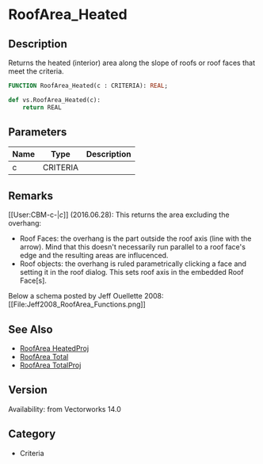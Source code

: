 # RoofArea_Heated

## Description
Returns the heated (interior) area along the slope of roofs or roof faces  that meet the criteria.

```pascal
FUNCTION RoofArea_Heated(c : CRITERIA): REAL;
```

```python
def vs.RoofArea_Heated(c):
    return REAL
```

## Parameters
|Name|Type|Description|
|---|---|---|
|c|CRITERIA|   |

## Remarks
[[User:CBM-c-|_c_]] (2016.06.28): This returns the area excluding the overhang:
* Roof Faces: the overhang is the part outside the roof axis (line with the arrow). Mind that this doesn't necessarily run parallel to a roof face's edge and the resulting areas are influcenced.
* Roof objects: the overhang is ruled parametrically clicking a face and setting it in the roof dialog. This sets roof axis in the embedded Roof Face[s].

Below a schema posted by Jeff Ouellette 2008:
[[File:Jeff2008_RoofArea_Functions.png]]

## See Also
* [RoofArea HeatedProj](RoofArea%20HeatedProj.md)
* [RoofArea Total](RoofArea%20Total.md)
* [RoofArea TotalProj](RoofArea%20TotalProj.md)

## Version
Availability: from Vectorworks 14.0

## Category
* Criteria

